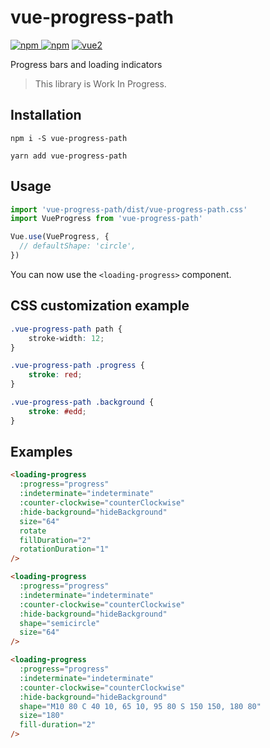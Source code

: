 # vue-progress-path

[![npm](https://img.shields.io/npm/v/vue-progress-path.svg) ![npm](https://img.shields.io/npm/dm/vue-progress-path.svg)](https://www.npmjs.com/package/vue-progress-path)
[![vue2](https://img.shields.io/badge/vue-2.x-brightgreen.svg)](https://vuejs.org/)

Progress bars and loading indicators

> This library is Work In Progress.

## Installation

```
npm i -S vue-progress-path
```

```
yarn add vue-progress-path
```

## Usage

```js
import 'vue-progress-path/dist/vue-progress-path.css'
import VueProgress from 'vue-progress-path'

Vue.use(VueProgress, {
  // defaultShape: 'circle',
})
```

You can now use the `<loading-progress>` component.

## CSS customization example

```css
.vue-progress-path path {
	stroke-width: 12;
}

.vue-progress-path .progress {
	stroke: red;
}

.vue-progress-path .background {
	stroke: #edd;
}
```

## Examples

```html
<loading-progress
  :progress="progress"
  :indeterminate="indeterminate"
  :counter-clockwise="counterClockwise"
  :hide-background="hideBackground"
  size="64"
  rotate
  fillDuration="2"
  rotationDuration="1"
/>
```

```html
<loading-progress
  :progress="progress"
  :indeterminate="indeterminate"
  :counter-clockwise="counterClockwise"
  :hide-background="hideBackground"
  shape="semicircle"
  size="64"
/>
```

```html
<loading-progress
  :progress="progress"
  :indeterminate="indeterminate"
  :counter-clockwise="counterClockwise"
  :hide-background="hideBackground"
  shape="M10 80 C 40 10, 65 10, 95 80 S 150 150, 180 80"
  size="180"
  fill-duration="2"
/>
```
